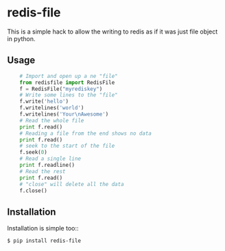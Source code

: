redis-file
==========

This is a simple hack to allow the writing to redis as if it was just file object in python.

Usage
-----

```python
    # Import and open up a ne "file"
    from redisfile import RedisFile
    f = RedisFile("myrediskey")
    # Write some lines to the "file"
    f.write('hello')
    f.writelines('world')
    f.writelines('Your\nAwesome')
    # Read the whole file
    print f.read()
    # Reading a file from the end shows no data
    print f.read()
    # seek to the start of the file
    f.seek(0)
    # Read a single line
    print f.readline()
    # Read the rest
    print f.read()
    # "close" will delete all the data
    f.close()
```

Installation
------------

Installation is simple too::

    $ pip install redis-file
